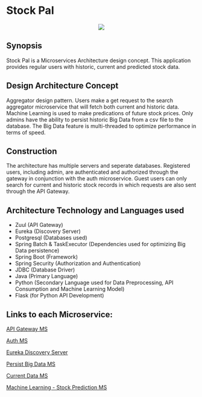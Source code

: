 # Stock Pal 
<p align="center">
  <img src="https://github.com/mrkwapo/StockPal-MS/blob/master/stock%20pal%20architecture.jpg">
</p>

## Synopsis
Stock Pal is a Microservices Architecture design concept. This application provides regular users with historic, current and predicted stock data. 

## Design Architecture Concept
Aggregator design pattern. Users make a get request to the search aggregator microservice that will fetch both current and historic data. Machine Learning is used to make predications of future stock prices. Only admins have the ability to persist historic Big Data from a csv file to the database. The Big Data feature is multi-threaded to optimize performance in terms of speed.

## Construction
The architecture has multiple servers and seperate databases. Registered users, including admin, are authenticated and authorized through the gateway in conjunction with the auth microservice. Guest users can only search for current and historic stock records in which requests are also sent through the API Gateway.

## Architecture Technology and Languages used 
* Zuul (API Gateway)
* Eureka (Discovery Server) 
* Postgresql (Databases used)
* Spring Batch & TaskExecutor (Dependencies used for optimizing Big Data persistence)
* Spring Boot (Framework)
* Spring Security (Authorization and Authentication)
* JDBC (Database Driver)
* Java (Primary Language)
* Python (Secondary Language used for Data Preprocessing, API Consumption and Machine Learning Model)
* Flask (for Python API Development)

## Links to each Microservice:

[API Gateway MS](https://github.com/mrkwapo/spring-batch-microservice)

[Auth MS](https://github.com/mrkwapo/auth-gateway-ms)

[Eureka Discovery Server](https://github.com/mrkwapo/eureka-server-microservice)

[Persist Big Data MS](https://github.com/mrkwapo/spring-batch-microservice)

[Current Data MS](https://github.com/mrkwapo/current-stock-microservice-python)

[Machine Learning - Stock Prediction MS](https://github.com/mrkwapo/tensorflow-stock-prediction-ml-model)
